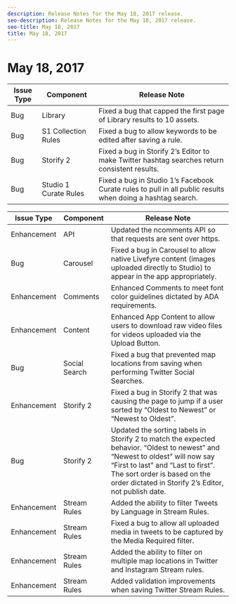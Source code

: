 ```yaml
---
description: Release Notes for the May 18, 2017 release.
seo-description: Release Notes for the May 18, 2017 release.
seo-title: May 18, 2017
title: May 18, 2017
---
```


# May 18, 2017

<table id="table_nnh_zpk_yz"> 
 <title>Production Release</title> 
 <tgroup cols="3"> 
  <colspec colnum="1" colname="col1" /> 
  <colspec colnum="2" colname="col2" /> 
  <colspec colnum="3" colname="col3" /> 
  <thead> 
   <tr> 
    <th class="entry"><b>Issue Type</b></th> 
    <th class="entry"><b>Component</b></th> 
    <th class="entry"><b>Release Note</b></th> 
   </tr> 
  </thead> 
  <tbody> 
   <tr> 
    <td>Bug</td> 
    <td>Library</td> 
    <td>Fixed a bug that capped the first page of Library results to 10 assets.</td> 
   </tr> 
   <tr> 
    <td>Bug</td> 
    <td>S1 Collection Rules</td> 
    <td>Fixed a bug to allow keywords to be edited after saving a rule.</td> 
   </tr> 
   <tr> 
    <td>Bug</td> 
    <td>Storify 2</td> 
    <td>Fixed a bug in Storify 2’s Editor to make Twitter hashtag searches return consistent results.</td> 
   </tr> 
   <tr> 
    <td>Bug</td> 
    <td>Studio 1 Curate Rules</td> 
    <td>Fixed a bug in Studio 1’s Facebook Curate rules to pull in all public results when doing a hashtag search.</td> 
   </tr> 
  </tbody> 
 </tgroup> 
</table>

<table id="table_onh_zpk_yz"> 
 <title>UAT Release</title> 
 <tgroup cols="3"> 
  <colspec colnum="1" colname="col1" /> 
  <colspec colnum="2" colname="col2" /> 
  <colspec colnum="3" colname="col3" /> 
  <thead> 
   <tr> 
    <th class="entry"><b>Issue Type</b></th> 
    <th class="entry"><b>Component</b></th> 
    <th class="entry"><b>Release Note</b></th> 
   </tr> 
  </thead> 
  <tbody> 
   <tr> 
    <td>Enhancement</td> 
    <td>API</td> 
    <td>Updated the ncomments API so that requests are sent over https.</td> 
   </tr> 
   <tr> 
    <td>Bug</td> 
    <td>Carousel</td> 
    <td>Fixed a bug in Carousel to allow native Livefyre content (images uploaded directly to Studio) to appear in the app appropriately.</td> 
   </tr> 
   <tr> 
    <td>Enhancement</td> 
    <td>Comments</td> 
    <td>Enhanced Comments to meet font color guidelines dictated by ADA requirements.</td> 
   </tr> 
   <tr> 
    <td>Enhancement</td> 
    <td>Content</td> 
    <td>Enhanced App Content to allow users to download raw video files for videos uploaded via the Upload Button.</td> 
   </tr> 
   <tr> 
    <td>Bug</td> 
    <td>Social Search</td> 
    <td>Fixed a bug that prevented map locations from saving when performing Twitter Social Searches.</td> 
   </tr> 
   <tr> 
    <td>Enhancement</td> 
    <td>Storify 2</td> 
    <td>Fixed a bug in Storify 2 that was causing the page to jump if a user sorted by “Oldest to Newest” or “Newest to Oldest”.</td> 
   </tr> 
   <tr> 
    <td>Bug</td> 
    <td>Storify 2</td> 
    <td>Updated the sorting labels in Storify 2 to match the expected behavior. “Oldest to newest” and “Newest to oldest” will now say “First to last” and “Last to first”. The sort order is based on the order dictated in Storify 2’s Editor, not publish date.</td> 
   </tr> 
   <tr> 
    <td>Enhancement</td> 
    <td>Stream Rules</td> 
    <td>Added the ability to filter Tweets by Language in Stream Rules.</td> 
   </tr> 
   <tr> 
    <td>Enhancement</td> 
    <td>Stream Rules</td> 
    <td>Fixed a bug to allow all uploaded media in tweets to be captured by the Media Required filter.</td> 
   </tr> 
   <tr> 
    <td>Enhancement</td> 
    <td>Stream Rules</td> 
    <td>Added the ability to filter on multiple map locations in Twitter and Instagram Stream rules.</td> 
   </tr> 
   <tr> 
    <td>Enhancement</td> 
    <td>Stream Rules</td> 
    <td>Added validation improvements when saving Twitter Stream Rules.</td> 
   </tr> 
  </tbody> 
 </tgroup> 
</table>

